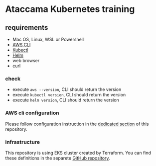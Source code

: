 # Ataccama Kubernetes training

## requirements

- Mac OS, Linux, WSL or Powershell
- [AWS CLI](https://docs.aws.amazon.com/cli/latest/userguide/getting-started-install.html)
- [Kubectl](https://kubernetes.io/docs/tasks/tools/)
- [Helm](https://helm.sh/docs/intro/install/)
- web browser
- curl

### check
- execute `aws --version`, CLI should return the version
- execute `kubectl version`, CLI should return the version
- execute `helm version`, CLI should return the version

### AWS cli configuration
Please follow configuration instruction in the [dedicated
section](./docs/00_aws_configuration.md) of this repository.


### infrastructure
This repository is using EKS cluster created by Terraform. You
can find these definitions in the separete [GitHub repository](https://github.com/vranystepan/kubernetes-basics-infrastructure).


